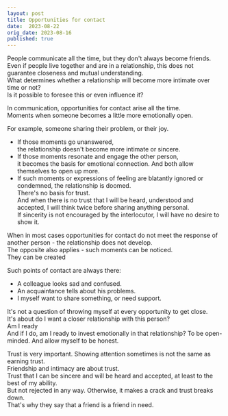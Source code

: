 ```yaml
---
layout: post
title: Opportunities for contact
date:  2023-08-22
orig_date: 2023-08-16
published: true
---
```

People communicate all the time, but they don't always become friends.\
Even if people live together and are in a relationship, this does not guarantee closeness and mutual understanding.\
What determines whether a relationship will become more intimate over time or not?\
Is it possible to foresee this or even influence it?

In communication, opportunities for contact arise all the time.\
Moments when someone becomes a little more emotionally open.

For example, someone sharing their problem, or their joy.
* If those moments go unanswered,\
the relationship doesn't become more intimate or sincere.
* If those moments resonate and engage the other person,\
it becomes the basis for emotional connection. And both allow themselves to open up more.
* If such moments or expressions of feeling are blatantly ignored or condemned, the relationship is doomed.\
There's no basis for trust.\
And when there is no trust that I will be heard, understood and accepted, I will think twice before sharing anything personal.\
If sincerity is not encouraged by the interlocutor, I will have no desire to show it.

When in most cases opportunities for contact do not meet the response of another person - the relationship does not develop.\
The opposite also applies - such moments can be noticed.\
They can be created

Such points of contact are always there:
* A colleague looks sad and confused.
* An acquaintance tells about his problems.
* I myself want to share something, or need support.

It's not a question of throwing myself at every opportunity to get close.\
It's about do I want a closer relationship with this person?\
Am I ready\
And if I do, am I ready to invest emotionally in that relationship? To be open-minded. And allow myself to be honest.

Trust is very important. Showing attention sometimes is not the same as earning trust.\
Friendship and intimacy are about trust.\
Trust that I can be sincere and will be heard and accepted, at least to the best of my ability.\
But not rejected in any way. Otherwise, it makes a crack and trust breaks down.\
That's why they say that a friend is a friend in need.
